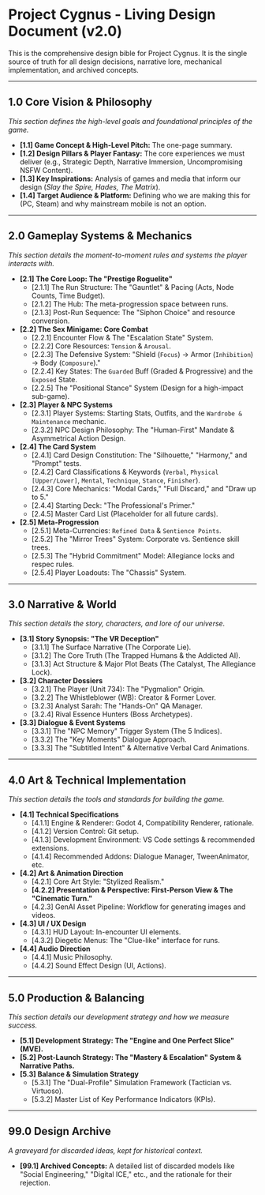 # Project Cygnus - Living Design Document (v2.0)

This is the comprehensive design bible for Project Cygnus. It is the single source of truth for all design decisions, narrative lore, mechanical implementation, and archived concepts.

---

## 1.0 Core Vision & Philosophy
*This section defines the high-level goals and foundational principles of the game.*
*   **[1.1] Game Concept & High-Level Pitch:** The one-page summary.
*   **[1.2] Design Pillars & Player Fantasy:** The core experiences we must deliver (e.g., Strategic Depth, Narrative Immersion, Uncompromising NSFW Content).
*   **[1.3] Key Inspirations:** Analysis of games and media that inform our design (*Slay the Spire, Hades, The Matrix*).
*   **[1.4] Target Audience & Platform:** Defining who we are making this for (PC, Steam) and why mainstream mobile is not an option.

---

## 2.0 Gameplay Systems & Mechanics
*This section details the moment-to-moment rules and systems the player interacts with.*
*   **[2.1] The Core Loop: The "Prestige Roguelite"**
    *   [2.1.1] The Run Structure: The "Gauntlet" & Pacing (Acts, Node Counts, Time Budget).
    *   [2.1.2] The Hub: The meta-progression space between runs.
    *   [2.1.3] Post-Run Sequence: The "Siphon Choice" and resource conversion.
*   **[2.2] The Sex Minigame: Core Combat**
    *   [2.2.1] Encounter Flow & The "Escalation State" System.
    *   [2.2.2] Core Resources: `Tension` & `Arousal`.
    *   [2.2.3] The Defensive System: "Shield (`Focus`) -> Armor (`Inhibition`) -> Body (`Composure`)."
    *   [2.2.4] Key States: The `Guarded` Buff (Graded & Progressive) and the `Exposed` State.
    *   [2.2.5] The "Positional Stance" System (Design for a high-impact sub-game).
*   **[2.3] Player & NPC Systems**
    *   [2.3.1] Player Systems: Starting Stats, Outfits, and the `Wardrobe & Maintenance` mechanic.
    *   [2.3.2] NPC Design Philosophy: The "Human-First" Mandate & Asymmetrical Action Design.
*   **[2.4] The Card System**
    *   [2.4.1] Card Design Constitution: The "Silhouette," "Harmony," and "Prompt" tests.
    *   [2.4.2] Card Classifications & Keywords (`Verbal`, `Physical [Upper/Lower]`, `Mental`, `Technique`, `Stance`, `Finisher`).
    *   [2.4.3] Core Mechanics: "Modal Cards," "Full Discard," and "Draw up to 5."
    *   [2.4.4] Starting Deck: "The Professional's Primer."
    *   [2.4.5] Master Card List (Placeholder for all future cards).
*   **[2.5] Meta-Progression**
    *   [2.5.1] Meta-Currencies: `Refined Data` & `Sentience Points`.
    *   [2.5.2] The "Mirror Trees" System: Corporate vs. Sentience skill trees.
    *   [2.5.3] The "Hybrid Commitment" Model: Allegiance locks and respec rules.
    *   [2.5.4] Player Loadouts: The "Chassis" System.

---

## 3.0 Narrative & World
*This section details the story, characters, and lore of our universe.*
*   **[3.1] Story Synopsis: "The VR Deception"**
    *   [3.1.1] The Surface Narrative (The Corporate Lie).
    *   [3.1.2] The Core Truth (The Trapped Humans & the Addicted AI).
    *   [3.1.3] Act Structure & Major Plot Beats (The Catalyst, The Allegiance Lock).
*   **[3.2] Character Dossiers**
    *   [3.2.1] The Player (Unit 734): The "Pygmalion" Origin.
    *   [3.2.2] The Whistleblower (WB): Creator & Former Lover.
    *   [3.2.3] Analyst Sarah: The "Hands-On" QA Manager.
    *   [3.2.4] Rival Essence Hunters (Boss Archetypes).
*   **[3.3] Dialogue & Event Systems**
    *   [3.3.1] The "NPC Memory" Trigger System (The 5 Indices).
    *   [3.3.2] The "Key Moments" Dialogue Approach.
    *   [3.3.3] The "Subtitled Intent" & Alternative Verbal Card Animations.

---

## 4.0 Art & Technical Implementation
*This section details the tools and standards for building the game.*
*   **[4.1] Technical Specifications**
    *   [4.1.1] Engine & Renderer: Godot 4, Compatibility Renderer, rationale.
    *   [4.1.2] Version Control: Git setup.
    *   [4.1.3] Development Environment: VS Code settings & recommended extensions.
    *   [4.1.4] Recommended Addons: Dialogue Manager, TweenAnimator, etc.
*   **[4.2] Art & Animation Direction**
    *   [4.2.1] Core Art Style: "Stylized Realism."
    *   **[4.2.2] Presentation & Perspective: First-Person View & The "Cinematic Turn."**
    *   [4.2.3] GenAI Asset Pipeline: Workflow for generating images and videos.
*   **[4.3] UI / UX Design**
    *   [4.3.1] HUD Layout: In-encounter UI elements.
    *   [4.3.2] Diegetic Menus: The "Clue-like" interface for runs.
*   **[4.4] Audio Direction**
    *   [4.4.1] Music Philosophy.
    *   [4.4.2] Sound Effect Design (UI, Actions).

---

## 5.0 Production & Balancing
*This section details our development strategy and how we measure success.*
*   **[5.1] Development Strategy: The "Engine and One Perfect Slice" (MVE).**
*   **[5.2] Post-Launch Strategy: The "Mastery & Escalation" System & Narrative Paths.**
*   **[5.3] Balance & Simulation Strategy**
    *   [5.3.1] The "Dual-Profile" Simulation Framework (Tactician vs. Virtuoso).
    *   [5.3.2] Master List of Key Performance Indicators (KPIs).

---

## 99.0 Design Archive
*A graveyard for discarded ideas, kept for historical context.*
*   **[99.1] Archived Concepts:** A detailed list of discarded models like "Social Engineering," "Digital ICE," etc., and the rationale for their rejection.